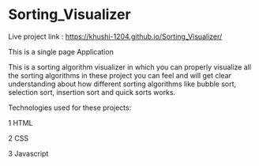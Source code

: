 # Sorting_Visualizer

Live project link : https://khushi-1204.github.io/Sorting_Visualizer/

This is a single page Application


This is a sorting algorithm visualizer in which you can properly visualize all the sorting algorithms in these project
you can feel and will get clear understanding about how different sorting algorithms like bubble sort, selection sort, 
insertion sort and quick sorts works.

Technologies used for these projects:

1 HTML 

2 CSS

3 Javascript
